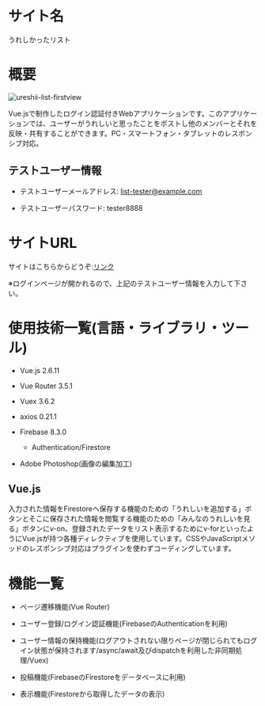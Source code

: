 サイト名
====

うれしかったリスト

概要
===

![ureshii-list-firstview](https://user-images.githubusercontent.com/68333078/92333410-4037b080-f0c0-11ea-9900-9a46ef2cfaa7.jpg)

Vue.jsで制作したログイン認証付きWebアプリケーションです。このアプリケーションでは、ユーザーがうれしいと思ったことをポストし他のメンバーとそれを反映・共有することができます。PC・スマートフォン・タブレットのレスポンシブ対応。

## テストユーザー情報

- テストユーザーメールアドレス: list-tester@example.com

- テストユーザーパスワード: tester8888

サイトURL
===
サイトはこちらからどうぞ:[リンク](https://happy-list.netlify.app/login)

※ログインページが開かれるので、上記のテストユーザー情報を入力して下さい。

使用技術一覧(言語・ライブラリ・ツール)
===

- Vue.js 2.6.11

- Vue Router 3.5.1

- Vuex 3.6.2

- axios 0.21.1

- Firebase 8.3.0

  - Authentication/Firestore

- Adobe Photoshop(画像の編集加工)

## Vue.js

入力された情報をFirestoreへ保存する機能のための「うれしいを追加する」ボタンとそこに保存された情報を閲覧する機能のための「みんなのうれしいを見る」ボタンにv-on、登録されたデータをリスト表示するためにv-forといったようにVue.jsが持つ各種ディレクティブを使用しています。CSSやJavaScriptメソッドのレスポンシブ対応はプラグインを使わずコーディングしています。



機能一覧
===

- ページ遷移機能(Vue Router)

- ユーザー登録/ログイン認証機能(FirebaseのAuthenticationを利用)

- ユーザー情報の保持機能(ログアウトされない限りページが閉じられてもログイン状態が保持されます/async/await及びdispatchを利用した非同期処理/Vuex)

- 投稿機能(FirebaseのFirestoreをデータベースに利用)

- 表示機能(Firestoreから取得したデータの表示)
